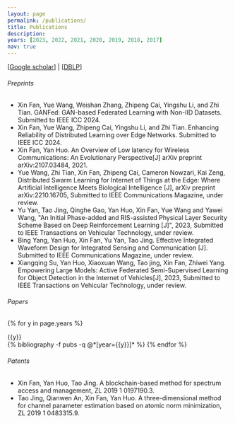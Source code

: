 ```yaml
---
layout: page
permalink: /publications/
title: Publications
description: 
years: [2023, 2022, 2021, 2020, 2019, 2018, 2017]
nav: true
---
```


[[Google scholar](https://scholar.google.com/citations?user=842OjAQAAAAJ)] | [[DBLP](https://dblp.org/pid/87/3021-4.html)]
###### Preprints
- Xin Fan, Yue Wang, Weishan Zhang, Zhipeng Cai, Yingshu Li, and Zhi Tian. GANFed: GAN-based Federated Learning with Non-IID Datasets. Submitted to IEEE ICC 2024.
- Xin Fan, Yue Wang, Zhipeng Cai, Yingshu Li, and Zhi Tian. Enhancing Reliability of Distributed Learning over Edge Networks. Submitted to IEEE ICC 2024.
- Xin Fan, Yan Huo. An Overview of Low latency for Wireless Communications: An Evolutionary Perspective[J] arXiv preprint arXiv:2107.03484, 2021.
- Yue Wang, Zhi Tian, Xin Fan, Zhipeng Cai, Cameron Nowzari, Kai Zeng, Distributed Swarm Learning for Internet of Things at the Edge: Where Artificial Intelligence Meets Biological Intelligence [J], arXiv preprint arXiv:2210.16705, Submitted to IEEE Communications Magazine, under review.
- Yu Yan, Tao Jing, Qinghe Gao, Yan Huo, Xin Fan, Yue Wang and Yawei Wang, "An Initial Phase-added and RIS-assisted Physical Layer Security Scheme Based on Deep Reinforcement Learning [J]", 2023, Submitted to IEEE Transactions on Vehicular Technology, under review.
- Bing Yang, Yan Huo, Xin Fan, Yu Yan, Tao Jing. Effective Integrated Waveform Design for Integrated Sensing and Communication [J].  Submitted to IEEE Communications Magazine, under review.
- Xiangqing Su, Yan Huo, Xiaoxuan Wang, Tao jing, Xin Fan, Zhiwei Yang. Empowering Large Models: Active Federated Semi-Supervised Learning for Object Detection in the Internet of Vehicles[J], 2023, Submitted to IEEE Transactions on Vehicular Technology, under review.





###### Papers

<div class="publications">

{% for y in page.years %}
  <div>{{y}}</div>
  {% bibliography -f pubs -q @*[year={{y}}]* %}
{% endfor %}

</div>

###### Patents
- Xin Fan, Yan Huo, Tao Jing. A blockchain-based method for spectrum access and management, ZL 2019 1 
0197190.3.
- Tao Jing, Qianwen An, Xin Fan, Yan Huo. A three-dimensional method for channel parameter estimation 
based on atomic norm minimization, ZL 2019 1 0483315.9.
